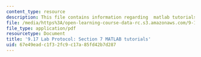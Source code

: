 ```yaml
---
content_type: resource
description: This file contains information regarding  matlab tutorials.
file: /media/https%3A/open-learning-course-data-rc.s3.amazonaws.com/9-17-systems-neuroscience-lab-spring-2013/67e49eadc1f32fc9c17a85fd42b7d287_MIT9_17S13_Chapter7.pdf
file_type: application/pdf
resourcetype: Document
title: '9.17 Lab Protocol: Section 7 MATLAB tutorials'
uid: 67e49ead-c1f3-2fc9-c17a-85fd42b7d287
---
```

